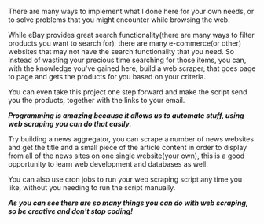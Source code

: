 There are many ways to implement what I done here for your own needs, or to solve problems that you might encounter while browsing the web.



While eBay provides great search functionality(there are many ways to filter products you want to search for), there are many e-commerce(or other) websites that may not have the search functionality that you need. So instead of wasting your precious time searching for those items, you can, with the knowledge you've gained here, build a web scraper, that goes page to page and gets the products for you based on your criteria.

You can even take this project one step forward and make the script send you the products, together with the links to your email.


***Programming is amazing because it allows us to automate stuff, using web scraping you can do that easily.***


Try building a news aggregator, you can scrape a number of news websites and get the title and a small piece of the article content in order to display from all of the news sites on one single website(your own), this is a good opportunity to learn web development and databases as well.

You can also use cron jobs to run your web scraping script any time you like, without you needing to run the script manually.



***As you can see there are so many things you can do with web scraping, so be creative and don't stop coding!***
